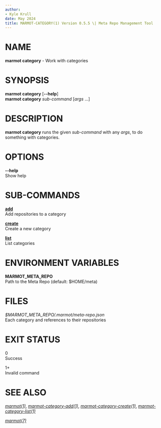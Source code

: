 ```yaml
---
author:
- Kyle Krull
date: May 2024
title: MARMOT-CATEGORY(1) Version 0.5.5 \| Meta Repo Management Tool
---
```


# NAME

**marmot category** - Work with categories

# SYNOPSIS

**marmot category** \[**\--help**\]\
**marmot category** *sub-command* \[*args* ...\]

# DESCRIPTION

**marmot category** runs the given *sub-command* with any *args*, to do
something with categories.

# OPTIONS

**\--help**  
Show help

# SUB-COMMANDS

[**add**](./marmot-category-add.1.md)  
Add repositories to a category

[**create**](./marmot-category-create.1.md)  
Create a new category

[**list**](./marmot-category-list.1.md)  
List categories

# ENVIRONMENT VARIABLES

**MARMOT_META_REPO**  
Path to the Meta Repo (default: \$HOME/meta)

# FILES

*\$MARMOT_META_REPO/.marmot/meta-repo.json*  
Each category and references to their repositories

# EXIT STATUS

0  
Success

1+  
Invalid command

# SEE ALSO

[*marmot(1)*](./marmot.1.md),
[*marmot-category-add(1)*](./marmot-category-add.1.md),
[*marmot-category-create(1)*](./marmot-category-create.1.md),
[*marmot-category-list(1)*](./marmot-category-list.1.md)

[*marmot(7)*](./marmot.7.md)
